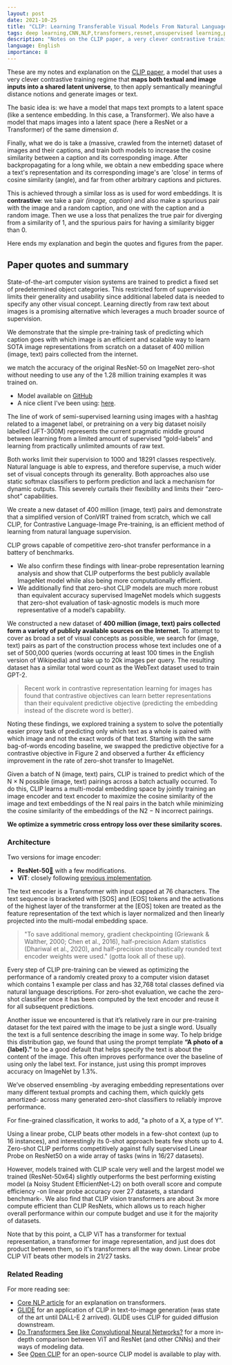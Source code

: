 ```yaml
---
layout: post
date: 2021-10-25
title: "CLIP: Learning Transferable Visual Models From Natural Language Supervision"
tags: deep learning,CNN,NLP,transformers,resnet,unsupervised learning,paper,generative models,generative
description: "Notes on the CLIP paper, a very clever contrastive training regime that maps both textual and image inputs into a shared latent universe, to then apply semantically meaningful distance notions and generate images or text."
language: English
importance: 8
---
```


These are my notes and explanation on the [CLIP paper](https://arxiv.org/abs/2103.00020), a model that uses a very clever contrastive training regime that **maps both textual and image inputs into a shared latent universe**, to then apply semantically meaningful distance notions and generate images or text.

The basic idea is: we have a model that maps text prompts to a latent space (like a sentence embedding. In this case, a Transformer). We also have a model that maps images into a latent space (here a ResNet or a Transformer) of the same dimension *d*. 

Finally, what we do is take a (massive, crawled from the internet) dataset of images and their captions, and train both models to increase the cosine similarity between a caption and its corresponding image. After backpropagating for a long while, we obtain a new embedding space where a text's representation and its corresponding image's are 'close' in terms of cosine similarity (angle), and far from other arbitrary captions and pictures. 

This is achieved through a similar loss as is used for word embeddings. It is **contrastive**: we take a pair *(image, caption)* and also make a spurious pair with the image and a random caption, and one with the caption and a random image. Then we use a loss that penalizes the true pair for diverging from a similarity of 1, and the spurious pairs for having a similarity bigger than 0.

Here ends my explanation and begin the quotes and figures from the paper.

## Paper quotes and summary 

State-of-the-art computer vision systems are
trained to predict a fixed set of predetermined
object categories. This restricted form of supervision limits their generality and usability since
additional labeled data is needed to specify any
other visual concept. Learning directly from raw
text about images is a promising alternative which
leverages a much broader source of supervision.

We demonstrate that the simple pre-training task
of predicting which caption goes with which image is an efficient and scalable way to learn SOTA
image representations from scratch on a dataset
of 400 million (image, text) pairs collected from
the internet.

we match the accuracy of the original ResNet-50 on ImageNet
zero-shot without needing to use any of the 1.28
million training examples it was trained on.

- Model available on [GitHub](https://github.com/OpenAI/CLIP)
- A nice client I've been using: [here](https://github.com/nerdyrodent/VQGAN-CLIP).

The line of work of semi-supervised learning using images with a hashtag related to a imagenet label, or pretraining on a very big dataset noisily labelled (JFT-300M) represents the current pragmatic middle ground between learning from a limited amount of supervised “gold-labels” and learning from practically unlimited amounts of raw text. 

Both works limit their supervision to 1000 and 18291 classes respectively.
Natural language is able to express, and therefore supervise, a much wider set of visual concepts through its generality. Both approaches also use static softmax classifiers to
perform prediction and lack a mechanism for dynamic outputs. This severely curtails their flexibility and limits their “zero-shot” capabilities.

We create a new dataset of 400 million (image, text) pairs and demonstrate that a simplified version of
ConVIRT trained from scratch, which we call CLIP, for Contrastive Language-Image Pre-training, is an efficient method
of learning from natural language supervision.

CLIP grows capable of competitive zero-shot transfer performance in a battery of benchmarks.

- We also confirm these findings with linear-probe representation learning analysis and show that CLIP outperforms the best publicly available ImageNet model while also being more computationally efficient. 
- We additionally find that zero-shot CLIP models are much more robust than equivalent accuracy supervised ImageNet models which suggests that zero-shot evaluation of task-agnostic models is much more representative of a model’s capability.

We constructed a new dataset of **400 million (image,
text) pairs collected form a variety of publicly available
sources on the Internet.** To attempt to cover as broad a set
of visual concepts as possible, we search for (image, text)
pairs as part of the construction process whose text includes
one of a set of 500,000 queries (words occurring at least 100 times in
the English version of Wikipedia) and take up to 20k images per query. The resulting dataset has a similar total
word count as the WebText dataset used to train GPT-2. 

> Recent work in contrastive representation learning for images has found that contrastive objectives can learn better representations than their equivalent predictive objective (predicting the embedding instead of the discrete word is better).

Noting these findings, we explored training
a system to solve the potentially easier proxy task of predicting only which text as a whole is paired with which
image and not the exact words of that text. Starting with
the same bag-of-words encoding baseline, we swapped the
predictive objective for a contrastive objective in Figure 2
and observed a further 4x efficiency improvement in the rate
of zero-shot transfer to ImageNet.

Given a batch of N (image, text) pairs, CLIP is trained to
predict which of the N × N possible (image, text) pairings
across a batch actually occurred. To do this, CLIP learns a
multi-modal embedding space by jointly training an image
encoder and text encoder to maximize the cosine similarity of the image and text embeddings of the N real pairs
in the batch while minimizing the cosine similarity of the
embeddings of the N2 − N incorrect pairings.

**We optimize a symmetric cross entropy loss over these similarity
scores.**

### Architecture

Two versions for image encoder:
- **ResNet-50**[🌱](https://arxiv.org/pdf/1512.03385.pdf) with a few modifications.
- **ViT**: closely following [previous implementation](/wiki/visual-transformer).

The text encoder is a Transformer with input capped at 76 characters. The text sequence is bracketed with [SOS] and [EOS] tokens and the activations of the highest layer of the transformer at the [EOS] token are treated as the feature representation of the text which is layer normalized and then linearly projected into the multi-modal embedding space.

> "To save additional memory, gradient checkpointing (Griewank & Walther, 2000;
Chen et al., 2016), half-precision Adam statistics (Dhariwal
et al., 2020), and half-precision stochastically rounded text
encoder weights were used." (gotta look all of these up).

Every step of CLIP pre-training can
be viewed as optimizing the performance of a randomly
created proxy to a computer vision dataset which contains 1
example per class and has 32,768 total classes defined via
natural language descriptions. For zero-shot evaluation, we
cache the zero-shot classifier once it has been computed by
the text encoder and reuse it for all subsequent predictions.

Another issue we encountered is that it’s relatively rare in
our pre-training dataset for the text paired with the image
to be just a single word. Usually the text is a full sentence
describing the image in some way. To help bridge this
distribution gap, we found that using the prompt template
**“A photo of a {label}.”** to be a good default that
helps specify the text is about the content of the image.
This
often improves performance over the baseline of using only
the label text. For instance, just using this prompt improves
accuracy on ImageNet by 1.3%.

We’ve observed ensembling -by averaging embedding representations over many different textual prompts and caching them, which quickly gets amortized- across many generated zero-shot classifiers to reliably improve performance.

For fine-grained classification, it works to add, "a photo of a X, a type of Y".

Using a linear probe, CLIP beats other models in a few-shot context (up to 16 instances), and interestingly its 0-shot approach beats few shots up to 4.
Zero-shot CLIP performs competitively against fully supervised Linear Probe on ResNet50 on a wide array of tasks (wins in 16/27 datasets).

However, models trained with CLIP scale very well
and the largest model we trained (ResNet-50x64) slightly
outperforms the best performing existing model (a Noisy
Student EfficientNet-L2) on both overall score and compute
efficiency -on linear probe accuracy over 27 datasets, a standard benchmark-. We also find that CLIP vision transformers are
about 3x more compute efficient than CLIP ResNets, which
allows us to reach higher overall performance within our
compute budget
and use it for the majority of datasets.

Note that by this point, a CLIP ViT has a transformer for textual representation, a transformer for image representation, and just does dot product between them, so it's transformers all the way down. Linear probe CLIP ViT beats other models in 21/27 tasks.

### Related Reading

For more reading see:
- [Core NLP article](/wiki/deep-learning-NLP#transformers) for an explanation on transformers.
- [GLIDE](/wiki/glide) for an application of CLIP in text-to-image generation (was state of the art until DALL-E 2 arrived). GLIDE uses CLIP for guided diffusion downstream.
- [Do Transformers See like Convolutional Neural Networks?](/wiki/transformers-see-like-cnn) for a more in-depth comparison between ViT and ResNet (and other CNNs) and their ways of modeling data.
- See [Open CLIP](https://github.com/mlfoundations/open_clip) for an open-source CLIP model is available to play with.


